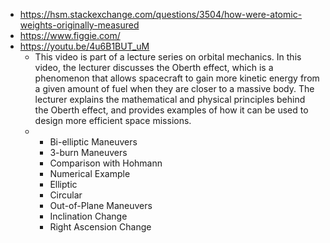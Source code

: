 - https://hsm.stackexchange.com/questions/3504/how-were-atomic-weights-originally-measured
- https://www.figgie.com/
- https://youtu.be/4u6B1BUT_uM
	- This video is part of a lecture series on orbital mechanics. In this video, the lecturer discusses the Oberth effect, which is a phenomenon that allows spacecraft to gain more kinetic energy from a given amount of fuel when they are closer to a massive body. The lecturer explains the mathematical and physical principles behind the Oberth effect, and provides examples of how it can be used to design more efficient space missions.
	- * Bi-elliptic Maneuvers
	   * 3-burn Maneuvers
	   * Comparison with Hohmann
	   * Numerical Example
	   * Elliptic
	   * Circular
	   * Out-of-Plane Maneuvers
	   * Inclination Change
	   * Right Ascension Change